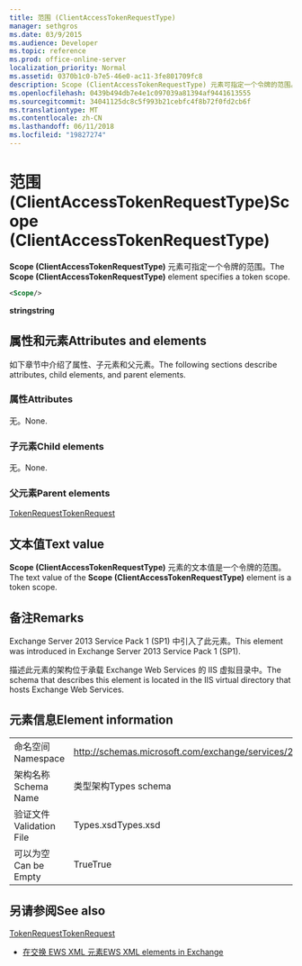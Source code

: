 ```yaml
---
title: 范围 (ClientAccessTokenRequestType)
manager: sethgros
ms.date: 03/9/2015
ms.audience: Developer
ms.topic: reference
ms.prod: office-online-server
localization_priority: Normal
ms.assetid: 0370b1c0-b7e5-46e0-ac11-3fe801709fc8
description: Scope (ClientAccessTokenRequestType) 元素可指定一个令牌的范围。
ms.openlocfilehash: 0439b494db7e4e1c097039a81394af9441613555
ms.sourcegitcommit: 34041125dc8c5f993b21cebfc4f8b72f0fd2cb6f
ms.translationtype: MT
ms.contentlocale: zh-CN
ms.lasthandoff: 06/11/2018
ms.locfileid: "19827274"
---
```

# <a name="scope-clientaccesstokenrequesttype"></a><span data-ttu-id="cbe06-103">范围 (ClientAccessTokenRequestType)</span><span class="sxs-lookup"><span data-stu-id="cbe06-103">Scope (ClientAccessTokenRequestType)</span></span>

<span data-ttu-id="cbe06-104">**Scope (ClientAccessTokenRequestType)** 元素可指定一个令牌的范围。</span><span class="sxs-lookup"><span data-stu-id="cbe06-104">The **Scope (ClientAccessTokenRequestType)** element specifies a token scope.</span></span> 
  
```XML
<Scope/>
```

 <span data-ttu-id="cbe06-105">**string**</span><span class="sxs-lookup"><span data-stu-id="cbe06-105">**string**</span></span>
## <a name="attributes-and-elements"></a><span data-ttu-id="cbe06-106">属性和元素</span><span class="sxs-lookup"><span data-stu-id="cbe06-106">Attributes and elements</span></span>

<span data-ttu-id="cbe06-107">如下章节中介绍了属性、子元素和父元素。</span><span class="sxs-lookup"><span data-stu-id="cbe06-107">The following sections describe attributes, child elements, and parent elements.</span></span>
  
### <a name="attributes"></a><span data-ttu-id="cbe06-108">属性</span><span class="sxs-lookup"><span data-stu-id="cbe06-108">Attributes</span></span>

<span data-ttu-id="cbe06-109">无。</span><span class="sxs-lookup"><span data-stu-id="cbe06-109">None.</span></span>
  
### <a name="child-elements"></a><span data-ttu-id="cbe06-110">子元素</span><span class="sxs-lookup"><span data-stu-id="cbe06-110">Child elements</span></span>

<span data-ttu-id="cbe06-111">无。</span><span class="sxs-lookup"><span data-stu-id="cbe06-111">None.</span></span>
  
### <a name="parent-elements"></a><span data-ttu-id="cbe06-112">父元素</span><span class="sxs-lookup"><span data-stu-id="cbe06-112">Parent elements</span></span>

[<span data-ttu-id="cbe06-113">TokenRequest</span><span class="sxs-lookup"><span data-stu-id="cbe06-113">TokenRequest</span></span>](tokenrequest.md)
  
## <a name="text-value"></a><span data-ttu-id="cbe06-114">文本值</span><span class="sxs-lookup"><span data-stu-id="cbe06-114">Text value</span></span>

<span data-ttu-id="cbe06-115">**Scope (ClientAccessTokenRequestType)** 元素的文本值是一个令牌的范围。</span><span class="sxs-lookup"><span data-stu-id="cbe06-115">The text value of the **Scope (ClientAccessTokenRequestType)** element is a token scope.</span></span> 
  
## <a name="remarks"></a><span data-ttu-id="cbe06-116">备注</span><span class="sxs-lookup"><span data-stu-id="cbe06-116">Remarks</span></span>

<span data-ttu-id="cbe06-117">Exchange Server 2013 Service Pack 1 (SP1) 中引入了此元素。</span><span class="sxs-lookup"><span data-stu-id="cbe06-117">This element was introduced in Exchange Server 2013 Service Pack 1 (SP1).</span></span>
  
<span data-ttu-id="cbe06-118">描述此元素的架构位于承载 Exchange Web Services 的 IIS 虚拟目录中。</span><span class="sxs-lookup"><span data-stu-id="cbe06-118">The schema that describes this element is located in the IIS virtual directory that hosts Exchange Web Services.</span></span>
  
## <a name="element-information"></a><span data-ttu-id="cbe06-119">元素信息</span><span class="sxs-lookup"><span data-stu-id="cbe06-119">Element information</span></span>

|||
|:-----|:-----|
|<span data-ttu-id="cbe06-120">命名空间</span><span class="sxs-lookup"><span data-stu-id="cbe06-120">Namespace</span></span>  <br/> |http://schemas.microsoft.com/exchange/services/2006/types  <br/> |
|<span data-ttu-id="cbe06-121">架构名称</span><span class="sxs-lookup"><span data-stu-id="cbe06-121">Schema Name</span></span>  <br/> |<span data-ttu-id="cbe06-122">类型架构</span><span class="sxs-lookup"><span data-stu-id="cbe06-122">Types schema</span></span>  <br/> |
|<span data-ttu-id="cbe06-123">验证文件</span><span class="sxs-lookup"><span data-stu-id="cbe06-123">Validation File</span></span>  <br/> |<span data-ttu-id="cbe06-124">Types.xsd</span><span class="sxs-lookup"><span data-stu-id="cbe06-124">Types.xsd</span></span>  <br/> |
|<span data-ttu-id="cbe06-125">可以为空</span><span class="sxs-lookup"><span data-stu-id="cbe06-125">Can be Empty</span></span>  <br/> |<span data-ttu-id="cbe06-126">True</span><span class="sxs-lookup"><span data-stu-id="cbe06-126">True</span></span>  <br/> |
   
## <a name="see-also"></a><span data-ttu-id="cbe06-127">另请参阅</span><span class="sxs-lookup"><span data-stu-id="cbe06-127">See also</span></span>



[<span data-ttu-id="cbe06-128">TokenRequest</span><span class="sxs-lookup"><span data-stu-id="cbe06-128">TokenRequest</span></span>](tokenrequest.md)


- [<span data-ttu-id="cbe06-129">在交换 EWS XML 元素</span><span class="sxs-lookup"><span data-stu-id="cbe06-129">EWS XML elements in Exchange</span></span>](ews-xml-elements-in-exchange.md)

